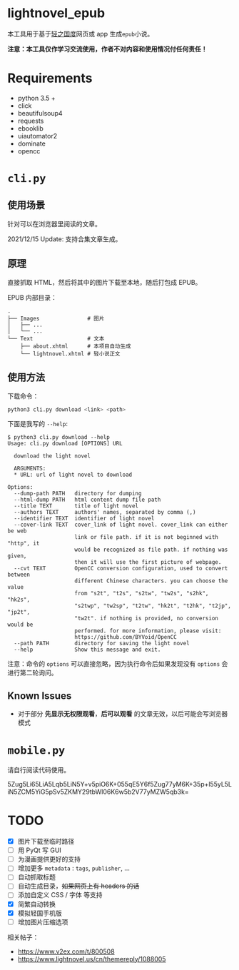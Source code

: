 # lightnovel_epub

本工具用于基于[轻之国度](https://lightnovel.us)网页或 app 生成`epub`小说。

**注意：本工具仅作学习交流使用，作者不对内容和使用情况付任何责任！**

# Requirements

* python 3.5 +
* click
* beautifulsoup4
* requests
* ebooklib
* uiautomator2
* dominate
* opencc

# `cli.py`

## 使用场景

针对可以在浏览器里阅读的文章。

2021/12/15 Update: 支持合集文章生成。

## 原理

直接抓取 HTML，然后将其中的图片下载至本地，随后打包成 EPUB。

EPUB 内部目录：

```
.
├── Images               # 图片
│   ├── ...
│   └── ...
└── Text                 # 文本
    ├── about.xhtml      # 本项目自动生成
    └── lightnovel.xhtml # 轻小说正文
```

## 使用方法

下载命令：

```bash
python3 cli.py download <link> <path>
```

下面是我写的 `--help`:

```
$ python3 cli.py download --help
Usage: cli.py download [OPTIONS] URL

  download the light novel

  ARGUMENTS:
  * URL: url of light novel to download

Options:
  --dump-path PATH   directory for dumping
  --html-dump PATH   html content dump file path
  --title TEXT       title of light novel
  --authors TEXT     authors' names, separated by comma (,)
  --identifier TEXT  identifier of light novel
  --cover-link TEXT  cover_link of light novel. cover_link can either be web
                     link or file path. if it is not beginned with "http", it
                     would be recognized as file path. if nothing was given,
                     then it will use the first picture of webpage.
  --cvt TEXT         OpenCC conversion configuration, used to convert between
                     different Chinese characters. you can choose the value
                     from "s2t", "t2s", "s2tw", "tw2s", "s2hk", "hk2s",
                     "s2twp", "tw2sp", "t2tw", "hk2t", "t2hk", "t2jp", "jp2t",
                     "tw2t". if nothing is provided, no conversion would be
                     performed. for more information, please visit:
                     https://github.com/BYVoid/OpenCC
  --path PATH        directory for saving the light novel
  --help             Show this message and exit.
```

注意：命令的 `options` 可以直接忽略，因为执行命令后如果发现没有 `options` 会进行第二轮询问。

## Known Issues

* 对于部分 **先显示无权限观看**，**后可以观看** 的文章无效，以后可能会写浏览器模式

# `mobile.py`

请自行阅读代码使用。

5Zug5Li65LiA5Lqb5LiN5Y+v5piO6K+055qE5Y6f5Zug77yM6K+35p+l55yL5LiN5ZCM5YiG5pSv5ZKMY29tbWl06K6w5b2V77yMZW5qb3k=

# TODO

- [x] 图片下载至临时路径
- [ ] 用 PyQt 写 GUI
- [ ] 为漫画提供更好的支持
- [ ] 增加更多 `metadata` : `tags`, `publisher`, ...
- [ ] 自动抓取标题
- [ ] 自动生成目录，~~如果网页上有 headers 的话~~
- [ ] 添加自定义 CSS / 字体 等支持
- [x] 简繁自动转换
- [x] 模拟轻国手机版
- [ ] 增加图片压缩选项

相关帖子：
* https://www.v2ex.com/t/800508
* https://www.lightnovel.us/cn/themereply/1088005
